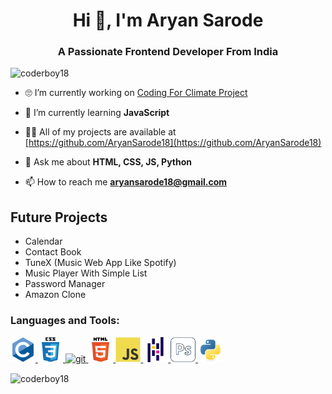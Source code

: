 <h1 align="center">Hi 👋, I'm Aryan Sarode</h1>
<h3 align="center">A Passionate Frontend Developer From India</h3>

<p align="left"> <img src="https://komarev.com/ghpvc/?username=coderboy18&label=Profile%20views&color=0e75b6&style=flat" alt="coderboy18" /> </p>

- 🙄 I’m currently working on [Coding For Climate Project](https://aryansarode18.github.io/H20-Resolve/)

- 🌱 I’m currently learning **JavaScript**

- 👨‍💻 All of my projects are available at [https://github.com/AryanSarode18](https://github.com/AryanSarode18)

- 💬 Ask me about **HTML, CSS, JS, Python**

- 📫 How to reach me **aryansarode18@gmail.com**


<h2>Future Projects</h2>

- Calendar
- Contact Book
- TuneX (Music Web App Like Spotify)
- Music Player With Simple List
- Password Manager
- Amazon Clone

<h3 align="left">Languages and Tools:</h3>
<p align="left"> <a href="https://www.cprogramming.com/" target="_blank" rel="noreferrer"> <img src="https://raw.githubusercontent.com/devicons/devicon/master/icons/c/c-original.svg" alt="c" width="40" height="40"/> </a> <a href="https://www.w3schools.com/css/" target="_blank" rel="noreferrer"> <img src="https://raw.githubusercontent.com/devicons/devicon/master/icons/css3/css3-original-wordmark.svg" alt="css3" width="40" height="40"/> </a> <a href="https://git-scm.com/" target="_blank" rel="noreferrer"> <img src="https://www.vectorlogo.zone/logos/git-scm/git-scm-icon.svg" alt="git" width="40" height="40"/> </a> <a href="https://www.w3.org/html/" target="_blank" rel="noreferrer"> <img src="https://raw.githubusercontent.com/devicons/devicon/master/icons/html5/html5-original-wordmark.svg" alt="html5" width="40" height="40"/> </a> <a href="https://developer.mozilla.org/en-US/docs/Web/JavaScript" target="_blank" rel="noreferrer"> <img src="https://raw.githubusercontent.com/devicons/devicon/master/icons/javascript/javascript-original.svg" alt="javascript" width="40" height="40"/> </a> <a href="https://pandas.pydata.org/" target="_blank" rel="noreferrer"> <img src="https://raw.githubusercontent.com/devicons/devicon/2ae2a900d2f041da66e950e4d48052658d850630/icons/pandas/pandas-original.svg" alt="pandas" width="40" height="40"/> </a> <a href="https://www.photoshop.com/en" target="_blank" rel="noreferrer"> <img src="https://raw.githubusercontent.com/devicons/devicon/master/icons/photoshop/photoshop-line.svg" alt="photoshop" width="40" height="40"/> </a> <a href="https://www.python.org" target="_blank" rel="noreferrer"> <img src="https://raw.githubusercontent.com/devicons/devicon/master/icons/python/python-original.svg" alt="python" width="40" height="40"/> </a> </p>

<p><img align="center" src="https://github-readme-stats.vercel.app/api/top-langs?username=aryansarode18&show_icons=true&locale=en&layout=compact" alt="coderboy18" /></p>
